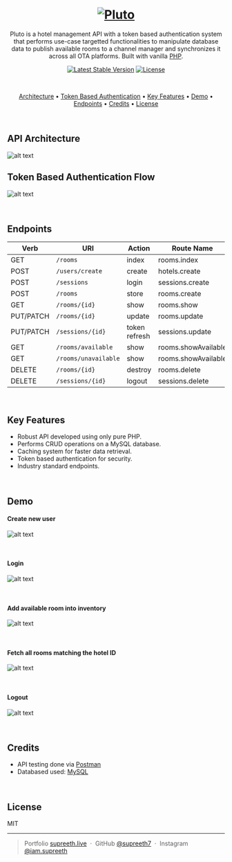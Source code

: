 <h1 align="center">
 <a href="https://gamet-in.000webhostapp.com/">
 <img src="https://ch3301files.storage.live.com/y4mkQK093N58bfSoW28p39Ny4vOYmiAo9Q2dedm9S_IWDw4TTTPaBz5jUxRQDCljckcAXtV1dO3RFnGjBxE_VGQQf0Pm57q06Biu6WncO2SRo_tku29h-Ctu0kbG3Q1bNMhdOnh8Q4qo9DVuZnLgvoF8VzHOh7kZCxNU-Ffzrk8TFM5d625cfyUO_x9ccuK0d-k?width=256&height=256&cropmode=none" alt="Pluto">
 </a>
</h1>

<p align="center">Pluto is a hotel management API with a token based authentication system that performs use-case targetted functionalities to manipulate database data to publish available rooms to a channel manager and synchronizes it across all OTA platforms. Built with vanilla <a href="https://www.php.net/" target="_blank">PHP</a>.</p>

<div align="center">

[![Latest Stable Version](https://poser.pugx.org/phpunit/phpunit/v)](//packagist.org/packages/phpunit/phpunit)
[![License](https://poser.pugx.org/axlon/laravel-postal-code-validation/license)](//packagist.org/packages/axlon/laravel-postal-code-validation)

</div>

<br>
<div>
  
<p align="center">
  <a href="#api-architecture">Architecture</a> •
  <a href="#token-based-authentication-flow">Token Based Authentication</a> •
  <a href="#key-features">Key Features</a> •
  <a href="#Demo">Demo</a> •
  <a href="#endpoints">Endpoints</a> •
  <a href="#credits">Credits</a> •
  <a href="#license">License</a>
</p>

</div>

<br>

## API Architecture
![alt text](https://www.dropbox.com/s/oyd2csndgj0etok/Pluto.png?raw=true)


## Token Based Authentication Flow

![alt text](https://www.dropbox.com/s/k711608rf804vms/Token%20Auth.jpg?raw=true)

<br>

## Endpoints

<table>
<thead>
<tr>
<th>Verb</th>
<th>URI</th>
<th>Action</th>
<th>Route Name</th>
</tr>
</thead>
<tbody>
<tr>
<td>GET</td>
<td><code>/rooms</code></td>
<td>index</td>
<td>rooms.index</td>
</tr>
<tr>
<td>POST</td>
<td><code>/users/create</code></td>
<td>create</td>
<td>hotels.create</td>
</tr>
 <tr>
<td>POST</td>
<td><code>/sessions</code></td>
<td>login</td>
<td>sessions.create</td>
</tr>
<tr>
<td>POST</td>
<td><code>/rooms</code></td>
<td>store</td>
<td>rooms.create</td>
</tr>
<tr>
<td>GET</td>
<td><code>/rooms/{id}</code></td>
<td>show</td>
<td>rooms.show</td>
</tr>
<tr>
<td>PUT/PATCH</td>
<td><code>/rooms/{id}</code></td>
<td>update</td>
<td>rooms.update</td>
</tr>
<tr>
<td>PUT/PATCH</td>
<td><code>/sessions/{id}</code></td>
<td>token refresh</td>
<td>sessions.update</td>
</tr>
<tr>
<tr>
<td>GET</td>
<td><code>/rooms/available</code></td>
<td>show</td>
<td>rooms.showAvailable</td>
</tr>
<tr>
 <tr>
<td>GET</td>
<td><code>/rooms/unavailable</code></td>
<td>show</td>
<td>rooms.showAvailable</td>
</tr>
<tr>
<td>DELETE</td>
<td><code>/rooms/{id}</code></td>
<td>destroy</td>
<td>rooms.delete</td>
</tr>
 <tr>
<td>DELETE</td>
<td><code>/sessions/{id}</code></td>
<td>logout</td>
<td>sessions.delete</td>
</tr>
</tbody>
</table>

<br>

## Key Features
* Robust API developed using only pure PHP.
* Performs CRUD operations on a MySQL database.
* Caching system for faster data retrieval.
* Token based authentication for security.
* Industry standard endpoints.

<br>

## Demo

#### Create new user

![alt text](https://www.dropbox.com/s/9k17qz48rgi73zu/create_user.gif?raw=true)

<br>

#### Login

![alt text](https://www.dropbox.com/s/rnepbcoma6orjq6/login.gif?raw=true)

<br>

#### Add available room into inventory

![alt text](https://www.dropbox.com/s/11gy9ltbtdpfp53/create_room.gif?raw=true)

<br>

#### Fetch all rooms matching the hotel ID

![alt text](https://www.dropbox.com/s/qo2ipuxazzx7f6h/get_rooms.gif?raw=true)

<br>

#### Logout

![alt text](https://www.dropbox.com/s/l50r4xz6j8lfdzm/logout.gif?raw=true)

<br>

## Credits

* API testing done via [Postman](https://www.postman.com)
* Databased used: [MySQL](https://www.mysql.com/)

<br>

## License

MIT

---

> Portfolio [supreeth.live](https://devfolio.co/@supreeth7700) &nbsp;&middot;&nbsp;
> GitHub [@supreeth7](https://github.com/supreeth7) &nbsp;&middot;&nbsp;
> Instagram [@iam.supreeth](https://www.instagram.com/iam.supreeth)
